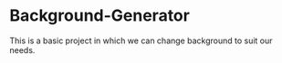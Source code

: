 # Background-Generator
This is a basic project in which we can change background to suit our needs.
